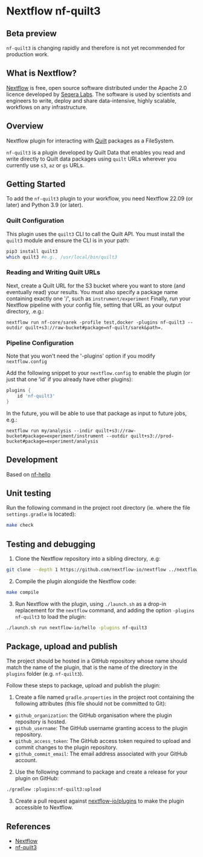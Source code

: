 <!-- markdownlint-disable -->
# Nextflow nf-quilt3

##  Beta preview
`nf-quilt3` is changing rapidly and therefore is not yet recommended for production work.

## What is Nextflow?

[Nextflow](https://nextflow.io) is free, open source software
distributed under the Apache 2.0 licence developed by [Seqera
Labs](http://www.seqera.io/). The software is used by scientists
and engineers to write, deploy and share data-intensive, highly
scalable, workflows on any infrastructure.

## Overview

Nextflow plugin for interacting with [Quilt](https://quiltdata.com/) packages as a FileSystem.

`nf-quilt3` is a plugin developed by Quilt Data that enables you read and write directly to Quilt data packages using `quilt` URLs wherever you currently use `s3`, `az` or `gs` URLs.

## Getting Started

To add the `nf-quilt3` plugin to your workflow, you need Nextflow 22.09 (or later) and Python 3.9 (or later).

### Quilt Configuration

This plugin uses the `quilt3` CLI to call the Quilt API.
You must install the `quilt3` module and ensure the CLI is in your path:

<!--pytest.mark.skip-->
```bash
pip3 install quilt3
which quilt3 #e.g., /usr/local/bin/quilt3
```

### Reading and Writing Quilt URLs

Next, create a Quilt URL for the S3 bucket where you want to store (and eventually read) your results.
You must also specify a package name containing exactly one '/', such as `instrument/experiment`
Finally, run your Nextflow pipeline with your config file, setting that URL as your output directory, .e.g.:

<!--pytest.mark.skip-->
```
nextflow run nf-core/sarek -profile test,docker -plugins nf-quilt3 --outdir quilt+s3://raw-bucket#package=nf-quilt/sarek&path=.
```

### Pipeline Configuration

Note that you won't need the '-plugins' option if you modify `nextflow.config`

Add the following snippet to your `nextflow.config` to enable the plugin (or just that one 'id' if you already have other plugins):

<!--pytest.mark.skip-->
```groovy
plugins {
    id 'nf-quilt3'
}
```

In the future, you will be able to use that package as input to future jobs, e.g.:

<!--pytest.mark.skip-->
```
nextflow run my/analysis --indir quilt+s3://raw-bucket#package=experiment/instrument --outdir quilt+s3://prod-bucket#package=experiment/analysis
```

## Development

Based on [nf-hello](https://github.com/nextflow-io/nf-hello)

## Unit testing

Run the following command in the project root directory (ie. where the file `settings.gradle` is located):

<!--pytest.mark.skip-->
```bash
make check
```

## Testing and debugging

1. Clone the Nextflow repository into a sibling directory, .e.g:

<!--pytest.mark.skip-->
```bash
git clone --depth 1 https://github.com/nextflow-io/nextflow ../nextflow
```

2. Compile the plugin alongside the Nextflow code:
<!--pytest.mark.skip-->
```bash
make compile
```

3. Run Nextflow with the plugin, using `./launch.sh` as a drop-in replacement for the `nextflow` command, and adding the option `-plugins nf-quilt3` to load the plugin:

<!--pytest.mark.skip-->
```bash
./launch.sh run nextflow-io/hello -plugins nf-quilt3
```

## Package, upload and publish

The project should be hosted in a GitHub repository whose name should match the name of the plugin, that is the name of the directory in the `plugins` folder (e.g. `nf-quilt3`).

Follow these steps to package, upload and publish the plugin:

1. Create a file named `gradle.properties` in the project root containing the following attributes (this file should not be committed to Git):

* `github_organization`: the GitHub organisation where the plugin repository is hosted.
* `github_username`: The GitHub username granting access to the plugin repository.
* `github_access_token`: The GitHub access token required to upload and commit changes to the plugin repository.
* `github_commit_email`: The email address associated with your GitHub account.

2. Use the following command to package and create a release for your plugin on GitHub:

<!--pytest.mark.skip-->
```bash
./gradlew :plugins:nf-quilt3:upload
```

3. Create a pull request against [nextflow-io/plugins](https://github.com/nextflow-io/plugins/blob/main/plugins.json) to make the plugin accessible to Nextflow.

## References

* [Nextflow](https://nextflow.io)
* [nf-quilt3](https://github.com/quiltdata/nf-quilt3)
